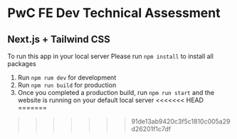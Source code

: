 # PwC FE Dev Technical Assessment

## Next.js + Tailwind CSS

To run this app in your local server
Please run `npm install` to install all packages

1. Run `npm rum dev` for development
2. Run `npm run build` for production
3. Once you completed a production build, run `npm run start` and the website is running on your default local server
<<<<<<< HEAD
=======

>>>>>>> 91de13ab9420c3f5c1810c005a29d26201f1c7df

